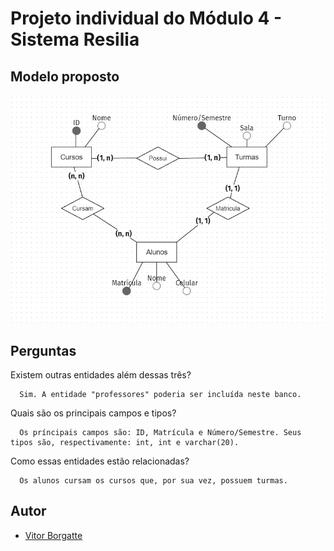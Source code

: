 
# Projeto individual do Módulo 4 - Sistema Resilia



## Modelo proposto

![Modelo conceitual](https://github.com/vtbrgt/sistema-resilia/blob/main/Sistema%20resilia.png?raw=true)


## Perguntas

Existem outras entidades além dessas três?

```
  Sim. A entidade "professores" poderia ser incluída neste banco.
```

Quais são os principais campos e tipos?

```
  Os príncipais campos são: ID, Matrícula e Número/Semestre. Seus tipos são, respectivamente: int, int e varchar(20).
```

Como essas entidades estão relacionadas?

```
  Os alunos cursam os cursos que, por sua vez, possuem turmas.
```
## Autor

- [Vitor Borgatte](https://www.github.com/vtbrgt)

